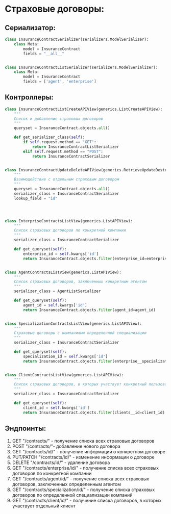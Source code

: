 # Страховые договоры:

## Сериализатор:
```python
class InsuranceContractSerializer(serializers.ModelSerializer):
    class Meta:
        model = InsuranceContract
        fields = "__all__"


class InsuranceContractListSerializer(serializers.ModelSerializer):
    class Meta:
        model = InsuranceContract
        fields = ['agent', 'enterprise']
```

## Контроллеры:
```python
class InsuranceContractListCreateAPIView(generics.ListCreateAPIView):
    """
    Список и добавление страховых договоров
    """
    queryset = InsuranceContract.objects.all()

    def get_serializer_class(self):
        if self.request.method == "GET":
            return InsuranceContractListSerializer
        elif self.request.method == "POST":
            return InsuranceContractSerializer


class InsuranceContractUpdateDeleteAPIView(generics.RetrieveUpdateDestroyAPIView):
    """
    Взаимодействие с отдельным страховым договором
    """
    queryset = InsuranceContract.objects.all()
    serializer_class = InsuranceContractSerializer
    lookup_field = "id"




class EnterpriseContractsListView(generics.ListAPIView):
    """
    Список страховых договоров по конкретной компании
    """
    serializer_class = InsuranceContractSerializer

    def get_queryset(self):
        enterprise_id = self.kwargs['id']
        return InsuranceContract.objects.filter(enterprise_id=enterprise_id)


class AgentContractsListView(generics.ListAPIView):
    """
    Список страховых договоров, заключенных конкретным агентом
    """
    serializer_class = AgentListSerializer

    def get_queryset(self):
        agent_id = self.kwargs['id']
        return InsuranceContract.objects.filter(agent_id=agent_id)


class SpecializationContractsListView(generics.ListAPIView):
    """
    Страховые договоры с компаниями определенной специализации
    """
    serializer_class = InsuranceContractSerializer

    def get_queryset(self):
        specialization_id = self.kwargs['id']
        return InsuranceContract.objects.filter(enterprise__specialization_id=specialization_id)


class ClientContractsListView(generics.ListAPIView):
    """
    Список страховых договоров, в которых участвует конкретный пользователь
    """
    serializer_class = InsuranceContractSerializer

    def get_queryset(self):
        client_id = self.kwargs['id']
        return InsuranceContract.objects.filter(clients__id=client_id)
```

## Эндпоинты:
1. GET "/contracts/" - получение списка всех страховых договоров
2. POST "/contracts/"- добавление нового договора
3. GET "/contracts/id/" - получение информации о конкретном договоре
4. PUT/PATCH "/contracts/id/" - изменение информации о договоре
5. DELETE "/contracts/id/" - удаление договора
6. GET "/contracts/enterprise/id/" - получение списка всех страховых договоров по конкретной компании
7. GET "/contracts/agent/id/" - получение списка всех страховых договоров, заключенных определенным агентом
8. GET "/contracts/specialization/id/" - получение списка страховых договоров по определенной специализации компаний
9. GET "/contracts/client/id/" - получение списка договоров, в которых участвует отдельный клиент